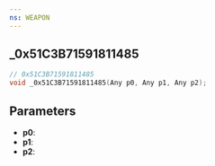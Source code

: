 ```yaml
---
ns: WEAPON
---
```

## _0x51C3B71591811485

```c
// 0x51C3B71591811485
void _0x51C3B71591811485(Any p0, Any p1, Any p2);
```

## Parameters
* **p0**:
* **p1**:
* **p2**:
